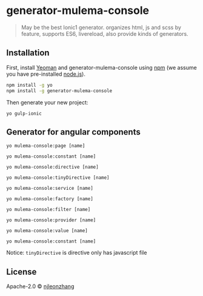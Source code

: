 # generator-mulema-console

> May be the best Ionic1 generator. organizes html, js and scss by feature, supports ES6, livereload, also provide kinds of generators.

## Installation
First, install [Yeoman](http://yeoman.io) and generator-mulema-console using  [npm](https://www.npmjs.com/) (we assume you have pre-installed [node.js](https://nodejs.org/)).

```bash
npm install -g yo
npm install -g generator-mulema-console
```

Then generate your new project:

```
yo gulp-ionic
```

## Generator for angular components
`yo mulema-console:page [name]`

`yo mulema-console:constant [name]`

`yo mulema-console:directive [name]`

`yo mulema-console:tinyDirective [name]`

`yo mulema-console:service [name]`

`yo mulema-console:factory [name]`

`yo mulema-console:filter [name]`

`yo mulema-console:provider [name]`

`yo mulema-console:value [name]`

`yo mulema-console:constant [name]`

Notice: `tinyDirective` is directive only has javascript file

## License

Apache-2.0 © [njleonzhang](https://github.com/njleonzhang)
